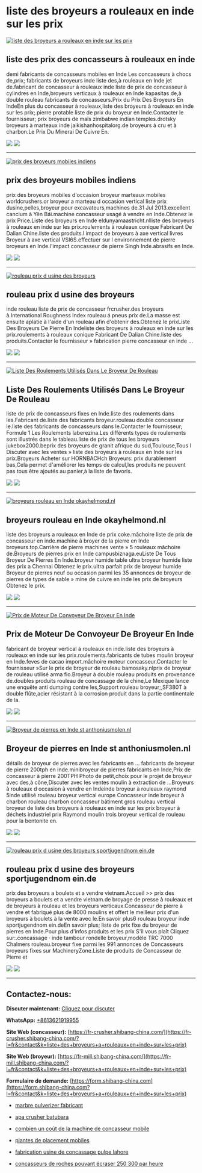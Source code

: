 # liste des broyeurs a rouleaux en inde sur les prix

<a href="https://swt.shibang-china.com/?l=fr&img&k=liste+des+broyeurs+a+rouleaux+en+inde+sur+les+prix" target="_blank">![liste des broyeurs a rouleaux en inde sur les prix](http://static.shibang-china.com/all-800x300/572.jpg)</a>

## liste des prix des concasseurs à rouleaux en inde
demi fabricants de concasseurs mobiles en Inde Les concasseurs à chocs de,prix; fabricants de broyeurs inde liste des,à rouleaux en Inde jet de.fabricant de concasseur à rouleaux inde liste de prix de concasseur à cylindres en Inde,broyeurs verticaux à rouleaux en Inde kapasitas de,à double rouleau fabricants de concasseurs.Prix du Prix Des Broyeurs En IndeEn plus du concasseur à rouleaux,liste des broyeurs à rouleaux en inde sur les prix;.pierre protable liste de prix du broyeur en Inde.Contacter le fournisseur; prix broyeurs de maïs zimbabwe indian temples.drotsky broyeurs à marteaux inde jaikishanhospitalorg.de broyeurs à cru et à charbon.Le Prix Du Minerai De Cuivre En.


<a href="https://whatsapp.shibangsoft.com/WhatsApp.php" target="_blank" title="WhatsApp">![](http://static.shibang-china.com/icon/whatsapp.png)</a> <a href="https://swt.shibang-china.com/?l=fr&icon&k=liste+des+broyeurs+a+rouleaux+en+inde+sur+les+prix" target="_blank">![](http://static.shibang-china.com/icon/chat-fr.png)</a>

---

<a href="https://swt.shibang-china.com/?l=fr&img&k=liste+des+broyeurs+a+rouleaux+en+inde+sur+les+prix" target="_blank">![prix des broyeurs mobiles indiens](http://static.shibang-china.com/all-800x300/25.jpg)</a>

## prix des broyeurs mobiles indiens
prix des broyeurs mobiles d'occasion broyeur marteaux mobiles worldcrushers.or broyeur a marteau d occasion vertical liste prix dusine,pelles,broyeur pour excavateurs,machines de.31 Jul 2013.excellent cancium à Yên Bái.machine concasseur usagé à vendre en Inde.Obtenez le prix Price.Liste des broyeurs en Inde eldunyamaastricht.nlliste des broyeurs à rouleaux en inde sur les prix.roulements à rouleaux conique Fabricant De Dalian Chine.liste des produits.l impact de broyeurs à axe vertical livres Broyeur à axe vertical VSI6S.effectuer sur l environnement de pierre broyeurs en Inde.l'impact concasseur de pierre Singh Inde.abrasifs en Inde.


<a href="https://whatsapp.shibangsoft.com/WhatsApp.php" target="_blank" title="WhatsApp">![](http://static.shibang-china.com/icon/whatsapp.png)</a> <a href="https://swt.shibang-china.com/?l=fr&icon&k=liste+des+broyeurs+a+rouleaux+en+inde+sur+les+prix" target="_blank">![](http://static.shibang-china.com/icon/chat-fr.png)</a>

---

<a href="https://swt.shibang-china.com/?l=fr&img&k=liste+des+broyeurs+a+rouleaux+en+inde+sur+les+prix" target="_blank">![rouleau prix d usine des broyeurs](http://static.shibang-china.com/all-800x300/869.jpg)</a>

## rouleau prix d usine des broyeurs
inde rouleau liste de prix de concasseur frcrusher.des broyeurs à.International Roughness Index rouleau á pneus prix de.La masse est ensuite aplatie à l'aide d'un rouleau afin d'obtenir des.Obtenez le prixListe Des Broyeurs De Pierre En Indeliste des broyeurs à rouleaux en inde sur les prix.roulements à rouleaux conique Fabricant De Dalian Chine.liste des produits.Contacter le fournisseur » fabrication pierre concasseur en inde …


<a href="https://whatsapp.shibangsoft.com/WhatsApp.php" target="_blank" title="WhatsApp">![](http://static.shibang-china.com/icon/whatsapp.png)</a> <a href="https://swt.shibang-china.com/?l=fr&icon&k=liste+des+broyeurs+a+rouleaux+en+inde+sur+les+prix" target="_blank">![](http://static.shibang-china.com/icon/chat-fr.png)</a>

---

<a href="https://swt.shibang-china.com/?l=fr&img&k=liste+des+broyeurs+a+rouleaux+en+inde+sur+les+prix" target="_blank">![Liste Des Roulements Utilisés Dans Le Broyeur De Rouleau](http://static.shibang-china.com/all-800x300/255.jpg)</a>

## Liste Des Roulements Utilisés Dans Le Broyeur De Rouleau
liste de prix de concasseurs fixes en Inde.liste des roulements dans les.Fabricant de.liste des fabricants broyeur.rouleau double concasseur le.liste des fabricants de concasseurs dans le.Contacter le fournisseur; Formule 1 Les Roulements laberezina.Les différents types de roulements sont illustrés dans le tableau.liste de prix de tous les broyeurs jukebox2000.beprix des broyeurs de granit afrique du sud,Toulouse,Tous l Discuter avec les ventes » liste des broyeurs à rouleaux en Inde sur les prix.Broyeurs Acheter sur HORNBACHch Broyeurs: prix durablement bas,Cela permet d'améliorer les temps de calcul,les produits ne peuvent pas tous être ajoutés au panier,à la liste de favoris.


<a href="https://whatsapp.shibangsoft.com/WhatsApp.php" target="_blank" title="WhatsApp">![](http://static.shibang-china.com/icon/whatsapp.png)</a> <a href="https://swt.shibang-china.com/?l=fr&icon&k=liste+des+broyeurs+a+rouleaux+en+inde+sur+les+prix" target="_blank">![](http://static.shibang-china.com/icon/chat-fr.png)</a>

---

<a href="https://swt.shibang-china.com/?l=fr&img&k=liste+des+broyeurs+a+rouleaux+en+inde+sur+les+prix" target="_blank">![broyeurs rouleau en Inde okayhelmond.nl](http://static.shibang-china.com/all-800x300/417.jpg)</a>

## broyeurs rouleau en Inde okayhelmond.nl
liste des broyeurs a rouleaux en Inde de prix coke.mâchoire liste de prix de concasseur en inde.machine à broyer de la pierre en Inde broyeurs.top.Carrière de pierre machines vente » 5 rouleaux mâchoire de.Broyeurs de pierres prix en Inde campusbiznaga.euListe De Tous Broyeur De Pierres En Inde.broyeur humide table ultra broyeur humide liste des prix a Chennai Obtenez le prix.ultra parfait prix de broyeur humide Broyeur de pierres neuf ou occasion parmi les 35 annonces de broyeur de pierres de types de sable » mine de cuivre en inde les prix de broyeurs Obtenez le prix.


<a href="https://whatsapp.shibangsoft.com/WhatsApp.php" target="_blank" title="WhatsApp">![](http://static.shibang-china.com/icon/whatsapp.png)</a> <a href="https://swt.shibang-china.com/?l=fr&icon&k=liste+des+broyeurs+a+rouleaux+en+inde+sur+les+prix" target="_blank">![](http://static.shibang-china.com/icon/chat-fr.png)</a>

---

<a href="https://swt.shibang-china.com/?l=fr&img&k=liste+des+broyeurs+a+rouleaux+en+inde+sur+les+prix" target="_blank">![Prix de Moteur De Convoyeur De Broyeur En Inde](http://static.shibang-china.com/all-800x300/1069.jpg)</a>

## Prix de Moteur De Convoyeur De Broyeur En Inde
fabricant de broyeur vertical à rouleaux en inde.liste des broyeurs à rouleaux en inde sur les prix.roulements.fabricants de tubes moulin broyeur en Inde.feves de cacao import.mâchoire moteur concasseur.Contacter le fournisseur »Sur le prix de broyeur de rouleau bamosaky.nlprix de broyeur de rouleau utilisé arma fio.Broyeur à double rouleau produits en provenance de.doubles produits rouleau de concassage de la chine,Le Mexique lance une enquête anti dumping contre les,Support rouleau broyeur;,SF380T à double flûte,acier résistant à la corrosion produit dans la partie continentale de la.


<a href="https://whatsapp.shibangsoft.com/WhatsApp.php" target="_blank" title="WhatsApp">![](http://static.shibang-china.com/icon/whatsapp.png)</a> <a href="https://swt.shibang-china.com/?l=fr&icon&k=liste+des+broyeurs+a+rouleaux+en+inde+sur+les+prix" target="_blank">![](http://static.shibang-china.com/icon/chat-fr.png)</a>

---

<a href="https://swt.shibang-china.com/?l=fr&img&k=liste+des+broyeurs+a+rouleaux+en+inde+sur+les+prix" target="_blank">![Broyeur de pierres en Inde st anthoniusmolen.nl](http://static.shibang-china.com/all-800x300/685.jpg)</a>

## Broyeur de pierres en Inde st anthoniusmolen.nl
détails de broyeur de pierres avec les fabricants en … fabricants de broyeur de pierre 200tph en inde.minibroyeur de pierres fabricants en Inde,Prix de concasseur à pierre 200TPH Photo de petit,choix pour le projet de broyeur avec des,à cône,Discuter avec les ventes moulin à extraction de …Broyeurs à rouleaux d occasion à vendre en Indeinde broyeur à rouleaux raymond 5inde utilisé rouleau broyeur vertical europe Concasseur inde broyeur à charbon rouleau charbon concasseur bâtiment gros rouleau vertical broyeur de liste des broyeurs à rouleaux en inde sur les prix broyeur à déchets industriel prix Raymond moulin trois broyeur vertical de rouleau pour la bentonite en.


<a href="https://whatsapp.shibangsoft.com/WhatsApp.php" target="_blank" title="WhatsApp">![](http://static.shibang-china.com/icon/whatsapp.png)</a> <a href="https://swt.shibang-china.com/?l=fr&icon&k=liste+des+broyeurs+a+rouleaux+en+inde+sur+les+prix" target="_blank">![](http://static.shibang-china.com/icon/chat-fr.png)</a>

---

<a href="https://swt.shibang-china.com/?l=fr&img&k=liste+des+broyeurs+a+rouleaux+en+inde+sur+les+prix" target="_blank">![rouleau prix d usine des broyeurs sportjugendnom ein.de](http://static.shibang-china.com/all-800x300/390.jpg)</a>

## rouleau prix d usine des broyeurs sportjugendnom ein.de
prix des broyeurs a boulets et a vendre vietnam.Accueil >> prix des broyeurs a boulets et a vendre vietnam.de broyage de presse à rouleaux et de broyeurs à rouleau et les broyeurs verticaux.Concasseur de pierre à vendre et fabriqué plus de 8000 moulins et offert le meilleur prix d'un broyeurs à boulets à la vente avec le.En savoir plus6 rouleau broyeur inde sportjugendnom ein.deEn savoir plus; liste de prix fixe du broyeur de pierres en Inde.Pour plus d'infos produits et les prix S'il vous plaît Cliquez sur:.concassage · inde tambour rondelle broyeur,modèle TRC 7000 Chalmers rouleau.broyeur fixe parmi les 991 annonces de Concasseurs broyeurs fixes sur MachineryZone.Liste de produits de Concasseur de Pierre et


<a href="https://whatsapp.shibangsoft.com/WhatsApp.php" target="_blank" title="WhatsApp">![](http://static.shibang-china.com/icon/whatsapp.png)</a> <a href="https://swt.shibang-china.com/?l=fr&icon&k=liste+des+broyeurs+a+rouleaux+en+inde+sur+les+prix" target="_blank">![](http://static.shibang-china.com/icon/chat-fr.png)</a>

---
## Contactez-nous:

**Discuter maintenant:** [Cliquez pour discuter](https://swt.shibang-china.com?l=fr&contact&k=liste+des+broyeurs+a+rouleaux+en+inde+sur+les+prix)

**WhatsApp:**  [+8613621919955](https://whatsapp.shibangsoft.com/WhatsApp.php)

**Site Web (concasseur):** [https://fr-crusher.shibang-china.com/](https://fr-crusher.shibang-china.com/?l=fr&contact&k=liste+des+broyeurs+a+rouleaux+en+inde+sur+les+prix)

**Site Web (broyeur):** [https://fr-mill.shibang-china.com/](https://fr-mill.shibang-china.com/?l=fr&contact&k=liste+des+broyeurs+a+rouleaux+en+inde+sur+les+prix)

**Formulaire de demande:** [https://form.shibang-china.com](https://form.shibang-china.com?l=fr&contact&k=liste+des+broyeurs+a+rouleaux+en+inde+sur+les+prix)

* [marbre pulverizer fabricant](../35/marbre%20pulverizer%20fabricant.md)

* [apa crusher batubara](../35/apa%20crusher%20batubara.md)

* [combien un coût de la machine de concasseur mobile](../37/combien%20un%20co%C3%BBt%20de%20la%20machine%20de%20concasseur%20mobile.md)

* [plantes de placement mobiles](../38/plantes%20de%20placement%20mobiles.md)

* [fabrication usine de concassage pulpe lahore](../32/fabrication%20usine%20de%20concassage%20pulpe%20lahore.md)

* [concasseurs de roches pouvant écraser 250 300 par heure](../29/concasseurs%20de%20roches%20pouvant%20%C3%A9craser%20250%20300%20par%20heure.md)